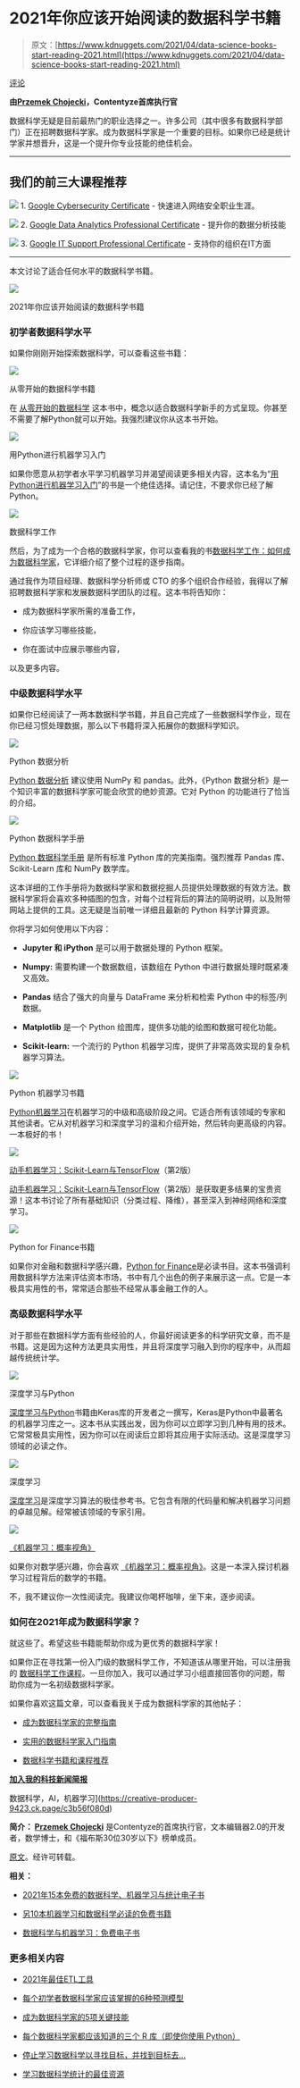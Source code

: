 # 2021年你应该开始阅读的数据科学书籍

> 原文：[https://www.kdnuggets.com/2021/04/data-science-books-start-reading-2021.html](https://www.kdnuggets.com/2021/04/data-science-books-start-reading-2021.html)

[评论](#comments)

**由[Przemek Chojecki](https://pchojecki.medium.com/)，Contentyze首席执行官**

数据科学无疑是目前最热门的职业选择之一。许多公司（其中很多有数据科学部门）正在招聘数据科学家。成为数据科学家是一个重要的目标。如果你已经是统计学家并想晋升，这是一个提升你专业技能的绝佳机会。

* * *

## 我们的前三大课程推荐

![](../Images/0244c01ba9267c002ef39d4907e0b8fb.png) 1\. [Google Cybersecurity Certificate](https://www.kdnuggets.com/google-cybersecurity) - 快速进入网络安全职业生涯。

![](../Images/e225c49c3c91745821c8c0368bf04711.png) 2\. [Google Data Analytics Professional Certificate](https://www.kdnuggets.com/google-data-analytics) - 提升你的数据分析技能

![](../Images/0244c01ba9267c002ef39d4907e0b8fb.png) 3\. [Google IT Support Professional Certificate](https://www.kdnuggets.com/google-itsupport) - 支持你的组织在IT方面

* * *

本文讨论了适合任何水平的数据科学书籍。

![](../Images/75909da7b0327703a812eb70d3ec3f76.png)

2021年你应该开始阅读的数据科学书籍

### 初学者数据科学水平

如果你刚刚开始探索数据科学，可以查看这些书籍：

![](../Images/5f0780f14c8153a3be112ffbb371cd7d.png)

从零开始的数据科学书籍

在 [从零开始的数据科学](https://www.amazon.com/gp/product/149190142X/ref=as_li_tl?ie=UTF8&camp=1789&creative=9325&creativeASIN=149190142X&linkCode=as2&tag=petacrunch-20&linkId=edf06af7b6694a8bc86289c37f4378e4) 这本书中，概念以适合数据科学新手的方式呈现。你甚至不需要了解Python就可以开始。我强烈建议你从这本书开始。

![](../Images/8dd6c59e9a9ec546734bdd8ad680b5cc.png)

用Python进行机器学习入门

如果你愿意从初学者水平学习机器学习并渴望阅读更多相关内容，这本名为“[用Python进行机器学习入门](https://www.amazon.com/gp/product/1449369413/ref=as_li_tl?ie=UTF8&camp=1789&creative=9325&creativeASIN=1449369413&linkCode=as2&tag=petacrunch-20&linkId=8669cacfe298d25c2832d9062642dd44)”的书是一个绝佳选择。请记住，不要求你已经了解Python。

![](../Images/631d4df67245dc642abd66515b2c6ace.png)

数据科学工作

然后，为了成为一个合格的数据科学家，你可以查看我的书[数据科学工作：如何成为数据科学家](https://amzn.to/3aQVTjs)，它详细介绍了整个过程的逐步指南。

通过我作为项目经理、数据科学分析师或 CTO 的多个组织合作经验，我得以了解招聘数据科学家和发展数据科学团队的过程。这本书将告知你：

+   成为数据科学家所需的准备工作，

+   你应该学习哪些技能，

+   你在面试中应展示哪些内容，

以及更多内容。

### 中级数据科学水平

如果你已经阅读了一两本数据科学书籍，并且自己完成了一些数据科学作业，现在你已经习惯处理数据，那么以下书籍将深入拓展你的数据科学知识。

![](../Images/a280b61d8c580c731354e37e1fdb25b0.png)

Python 数据分析

[Python 数据分析](https://www.amazon.com/gp/product/1491957662/ref=as_li_tl?ie=UTF8&camp=1789&creative=9325&creativeASIN=1491957662&linkCode=as2&tag=petacrunch-20&linkId=7664d523f4c3d5195b201dc219efdd15) 建议使用 NumPy 和 pandas。此外，《Python 数据分析》是一个知识丰富的数据科学家可能会欣赏的绝妙资源。它对 Python 的功能进行了恰当的介绍。

![](../Images/cdc6c2e97af9e0e3ce0e0716f01a7d55.png)

Python 数据科学手册

[Python 数据科学手册](https://www.amazon.com/gp/product/1491912057/ref=as_li_tl?ie=UTF8&camp=1789&creative=9325&creativeASIN=1491912057&linkCode=as2&tag=petacrunch-20&linkId=3882a97fd104467b624bad3e5ff5431b) 是所有标准 Python 库的完美指南。强烈推荐 Pandas 库、Scikit-Learn 库和 NumPy 数学库。

这本详细的工作手册将为数据科学家和数据挖掘人员提供处理数据的有效方法。数据科学家将会喜欢多种插图的包含，对每个过程背后的算法的简明说明，以及附带网站上提供的工具。这无疑是当前唯一详细且最新的 Python 科学计算资源。

你将学习如何使用以下内容：

+   **Jupyter 和 iPython** 是可以用于数据处理的 Python 框架。

+   **Numpy:** 需要构建一个数据数组，该数组在 Python 中进行数据处理时既紧凑又高效。

+   **Pandas** 结合了强大的向量与 DataFrame 来分析和检索 Python 中的标签/列数据。

+   **Matplotlib** 是一个 Python 绘图库，提供多功能的绘图和数据可视化功能。

+   **Scikit-learn:** 一个流行的 Python 机器学习库，提供了非常高效实现的复杂机器学习算法。

![](../Images/b71b949198bc1d7a8814ef5bc526b8e1.png)

Python 机器学习书籍

[Python机器学习](https://www.amazon.com/gp/product/1789955750/ref=as_li_tl?ie=UTF8&camp=1789&creative=9325&creativeASIN=1789955750&linkCode=as2&tag=petacrunch-20&linkId=cc65892b0564ce32cee20536fb70b29c)在机器学习的中级和高级阶段之间。它适合所有该领域的专家和其他读者。它从对机器学习和深度学习的温和介绍开始，然后转向更高级的内容。一本极好的书！

![](../Images/fe02cb9a2ac231ef9443304d9cbe04aa.png)

[动手机器学习：Scikit-Learn与TensorFlow](https://amzn.to/3d3tpE7)（第2版）

[动手机器学习：Scikit-Learn与TensorFlow](https://amzn.to/3d3tpE7)（第2版）是获取更多结果的宝贵资源！这本书讨论了所有基础知识（分类过程、降维），甚至深入到神经网络和深度学习。

![](../Images/5331b8074f7ad4035767c0d6ef3d9ab8.png)

Python for Finance书籍

如果你对金融和数据科学感兴趣，[Python for Finance](https://www.amazon.com/gp/product/1492024333/ref=as_li_tl?ie=UTF8&camp=1789&creative=9325&creativeASIN=1492024333&linkCode=as2&tag=petacrunch-20&linkId=f763a23bdaf3d4d920df947f1380c32c)是必读书目。这本书强调利用数据科学方法来评估资本市场，书中有几个出色的例子来展示这一点。它是一本极具实用性的书，常常适合那些不经常从事金融工作的人。

### 高级数据科学水平

对于那些在数据科学方面有些经验的人，你最好阅读更多的科学研究文章，而不是书籍。这是因为这种方法更具实用性，并且将深度学习融入到你的程序中，从而超越传统统计学。

![](../Images/98ea6b7938f750b4b4614292fcd56715.png)

深度学习与Python

[深度学习与Python](https://www.amazon.com/gp/product/1617294438/ref=as_li_tl?ie=UTF8&camp=1789&creative=9325&creativeASIN=1617294438&linkCode=as2&tag=petacrunch-20&linkId=fa7304c5324df649a4ba536bd74927d2)书籍由Keras库的开发者之一撰写，Keras是Python中最著名的机器学习库之一。这本书从实践出发，因为你可以立即学习到几种有用的技术。它常常极具实用性，因为你可以在阅读后立即将其应用于实际活动。这是深度学习领域的必读之作。

![](../Images/b4752718037f67014eb586d2f5c88ecc.png)

深度学习

[深度学习](https://www.amazon.com/gp/product/0262035618/ref=as_li_tl?ie=UTF8&camp=1789&creative=9325&creativeASIN=0262035618&linkCode=as2&tag=petacrunch-20&linkId=00701393c949f16bfd3a89d9c3240b35)是深度学习算法的极佳参考书。它包含有限的代码量和解决机器学习问题的卓越见解。经常被该领域的专家引用。

![](../Images/b2befb563f637d0a51fdfec56059c308.png)

[《机器学习：概率视角》](https://www.amazon.com/gp/product/0262018020/ref=as_li_tl?ie=UTF8&camp=1789&creative=9325&creativeASIN=0262018020&linkCode=as2&tag=petacrunch-20&linkId=a52c63d00ba9f01f29e1db95d6b4c171)

如果你对数学感兴趣，你会喜欢 [《机器学习：概率视角》](https://www.amazon.com/gp/product/0262018020/ref=as_li_tl?ie=UTF8&camp=1789&creative=9325&creativeASIN=0262018020&linkCode=as2&tag=petacrunch-20&linkId=a52c63d00ba9f01f29e1db95d6b4c171)。这是一本深入探讨机器学习过程背后的数学的书籍。

不，我不建议你一次性阅读完。我建议你喝杯咖啡，坐下来，逐步阅读。

### 如何在2021年成为数据科学家？

就这些了。希望这些书籍能帮助你成为更优秀的数据科学家！

如果你正在寻找第一份入门级的数据科学工作，不知道该从哪里开始，可以注册我的 [数据科学工作课程](https://datasciencerush.thinkific.com/courses/data-science-job)。一旦你加入，我可以通过学习小组直接回答你的问题，帮助你成为一名初级数据科学家。

如果你喜欢这篇文章，可以查看我关于成为数据科学家的其他帖子：

+   [成为数据科学家的完整指南](https://towardsdatascience.com/complete-guide-to-become-a-data-scientist-1e08bc54688d)

+   [实用的数据科学家入门指南](https://towardsdatascience.com/practical-guide-to-become-a-data-scientist-2483a5f83770)

+   [数据科学书籍和课程推荐](https://datasciencerush.com/)

[**加入我的科技新闻简报**](https://www.kdnuggets.com/2021/12/5-key-skills-needed-become-great-data-scientist.html)

数据科学，AI，机器学习](https://creative-producer-9423.ck.page/c3b56f080d)

**简介： [Przemek Chojecki](https://pchojecki.medium.com/)** 是Contentyze的首席执行官，文本编辑器2.0的开发者，数学博士，和《福布斯30位30岁以下》榜单成员。

[原文](https://medium.com/data-science-rush/data-science-books-you-should-start-reading-in-2021-73b40a76aad9)。经许可转载。

**相关：**

+   [2021年15本免费的数据科学、机器学习与统计电子书](/2020/12/15-free-data-science-machine-learning-statistics-ebooks-2021.html)

+   [另10本机器学习和数据科学必读的免费书籍](/2019/03/another-10-free-must-read-books-for-machine-learning-and-data-science.html)

+   [数据科学与机器学习：免费电子书](/2020/12/data-science-machine-learning-free-ebook.html)

### 更多相关内容

+   [2021年最佳ETL工具](https://www.kdnuggets.com/2021/12/mozart-best-etl-tools-2021.html)

+   [每个初学者数据科学家应该掌握的6种预测模型](https://www.kdnuggets.com/2021/12/6-predictive-models-every-beginner-data-scientist-master.html)

+   [成为数据科学家的5项关键技能](https://www.kdnuggets.com/2021/12/5-key-skills-needed-become-great-data-scientist.html)

+   [每个数据科学家都应该知道的三个 R 库（即使你使用 Python）](https://www.kdnuggets.com/2021/12/three-r-libraries-every-data-scientist-know-even-python.html)

+   [停止学习数据科学以寻找目标，并找到目标去…](https://www.kdnuggets.com/2021/12/stop-learning-data-science-find-purpose.html)

+   [学习数据科学统计的最佳资源](https://www.kdnuggets.com/2021/12/springboard-top-resources-learn-data-science-statistics.html)
